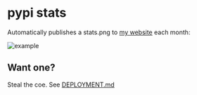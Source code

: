# pypi stats

Automatically publishes a stats.png to [my website](https://bitplane.net/dev/python)
each month:

![example](https://bitplane.net/dev/python/stats.png)

## Want one?

Steal the coe. See [DEPLOYMENT.md](DEPLOYMENT.md)


